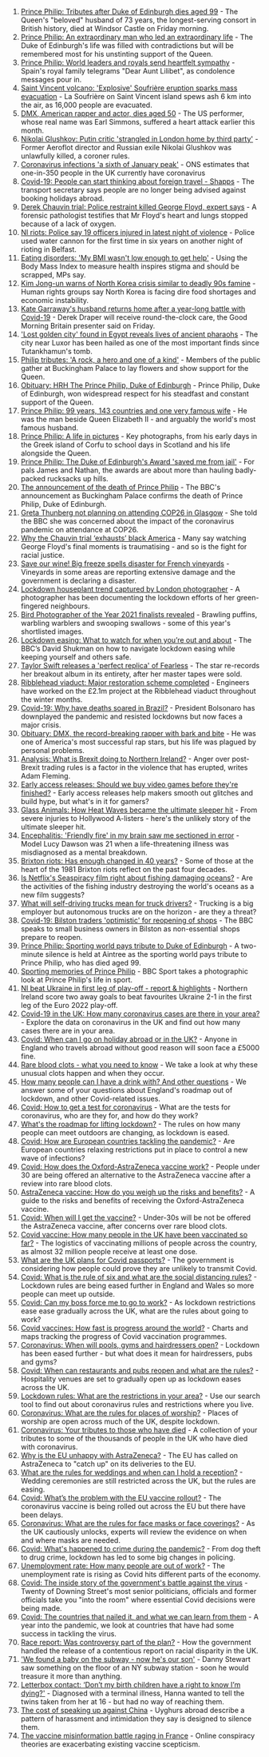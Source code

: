 1. [Prince Philip: Tributes after Duke of Edinburgh dies aged 99](https://www.bbc.co.uk/news/uk-56697570) - The Queen's "beloved" husband of 73 years, the longest-serving consort in British history, died at Windsor Castle on Friday morning.
2. [Prince Philip: An extraordinary man who led an extraordinary life](https://www.bbc.co.uk/news/uk-50589065) - The Duke of Edinburgh's life was filled with contradictions but will be remembered most for his unstinting support of the Queen.
3. [Prince Philip: World leaders and royals send heartfelt sympathy](https://www.bbc.co.uk/news/world-56687736) - Spain's royal family telegrams "Dear Aunt Lilibet", as condolence messages pour in.
4. [Saint Vincent volcano: 'Explosive' Soufrière eruption sparks mass evacuation](https://www.bbc.co.uk/news/world-latin-america-56693406) - La Soufrière on Saint Vincent island spews ash 6 km into the air, as 16,000 people are evacuated.
5. [DMX, American rapper and actor, dies aged 50](https://www.bbc.co.uk/news/entertainment-arts-56687578) - The US performer, whose real name was Earl Simmons, suffered a heart attack earlier this month.
6. [Nikolai Glushkov: Putin critic 'strangled in London home by third party'](https://www.bbc.co.uk/news/uk-england-london-56695489) - Former Aeroflot director and Russian exile Nikolai Glushkov was unlawfully killed, a coroner rules.
7. [Coronavirus infections 'a sixth of January peak'](https://www.bbc.co.uk/news/health-56693106) - ONS estimates that one-in-350 people in the UK currently have coronavirus
8. [Covid-19: People can start thinking about foreign travel - Shapps](https://www.bbc.co.uk/news/business-56682226) - The transport secretary says people are no longer being advised against booking holidays abroad.
9. [Derek Chauvin trial: Police restraint killed George Floyd, expert says](https://www.bbc.co.uk/news/world-us-canada-56682357) - A forensic pathologist testifies that Mr Floyd's heart and lungs stopped because of a lack of oxygen.
10. [NI riots: Police say 19 officers injured in latest night of violence](https://www.bbc.co.uk/news/uk-northern-ireland-56684571) - Police used water cannon for the first time in six years on another night of rioting in Belfast.
11. [Eating disorders: 'My BMI wasn't low enough to get help'](https://www.bbc.co.uk/news/uk-politics-56669834) - Using the Body Mass Index to measure health inspires stigma and should be scrapped, MPs say.
12. [Kim Jong-un warns of North Korea crisis similar to deadly 90s famine](https://www.bbc.co.uk/news/world-asia-56685356) - Human rights groups say North Korea is facing dire food shortages and economic instability.
13. [Kate Garraway's husband returns home after a year-long battle with Covid-19](https://www.bbc.co.uk/news/entertainment-arts-56686681) - Derek Draper will receive round-the-clock care, the Good Morning Britain presenter said on Friday.
14. ['Lost golden city' found in Egypt reveals lives of ancient pharaohs](https://www.bbc.co.uk/news/world-middle-east-56686448) - The city near Luxor has been hailed as one of the most important finds since Tutankhamun's tomb.
15. [Philip tributes: 'A rock, a hero and one of a kind'](https://www.bbc.co.uk/news/uk-56695307) - Members of the public gather at Buckingham Palace to lay flowers and show support for the Queen.
16. [Obituary: HRH The Prince Philip, Duke of Edinburgh](https://www.bbc.co.uk/news/uk-10224525) - Prince Philip, Duke of Edinburgh, won widespread respect for his steadfast and constant support of the Queen.
17. [Prince Philip: 99 years, 143 countries and one very famous wife](https://www.bbc.co.uk/news/uk-42651950) - He was the man beside Queen Elizabeth II - and arguably the world's most famous husband.
18. [Prince Philip: A life in pictures](https://www.bbc.co.uk/news/in-pictures-36417297) - Key photographs, from his early days in the Greek island of Corfu to school days in Scotland and his life alongside the Queen.
19. [Prince Philip: The Duke of Edinburgh's Award 'saved me from jail'](https://www.bbc.co.uk/news/uk-56301207) - For pals James and Nathan, the awards are about more than hauling badly-packed rucksacks up hills.
20. [The announcement of the death of Prince Philip](https://www.bbc.co.uk/news/uk-21927210) - The BBC's announcement as Buckingham Palace confirms the death of Prince Philip, Duke of Edinburgh.
21. [Greta Thunberg not planning on attending COP26 in Glasgow](https://www.bbc.co.uk/news/science-environment-56678977) - She told the BBC she was concerned about the impact of the coronavirus pandemic on attendance at COP26.
22. [Why the Chauvin trial ‘exhausts’ black America](https://www.bbc.co.uk/news/world-us-canada-56644465) - Many say watching George Floyd's final moments is traumatising - and so is the fight for racial justice.
23. [Save our wine! Big freeze spells disaster for French vineyards](https://www.bbc.co.uk/news/world-europe-56688031) - Vineyards in some areas are reporting extensive damage and the government is declaring a disaster.
24. [Lockdown houseplant trend captured by London photographer](https://www.bbc.co.uk/news/uk-england-london-56677607) - A photographer has been documenting the lockdown efforts of her green-fingered neighbours.
25. [Bird Photographer of the Year 2021 finalists revealed](https://www.bbc.co.uk/news/in-pictures-56654460) - Brawling puffins, warbling warblers and swooping swallows - some of this year's shortlisted images.
26. [Lockdown easing: What to watch for when you’re out and about](https://www.bbc.co.uk/news/science-environment-56678978) - The BBC’s David Shukman on how to navigate lockdown easing while keeping yourself and others safe.
27. [Taylor Swift releases a 'perfect replica' of Fearless](https://www.bbc.co.uk/news/entertainment-arts-56687699) - The star re-records her breakout album in its entirety, after her master tapes were sold.
28. [Ribblehead viaduct: Major restoration scheme completed](https://www.bbc.co.uk/news/uk-england-york-north-yorkshire-56680873) - Engineers have worked on the £2.1m project at the Ribblehead viaduct throughout the winter months.
29. [Covid-19: Why have deaths soared in Brazil?](https://www.bbc.co.uk/news/world-latin-america-56663217) - President Bolsonaro has downplayed the pandemic and resisted lockdowns but now faces a major crisis.
30. [Obituary: DMX, the record-breaking rapper with bark and bite](https://www.bbc.co.uk/news/entertainment-arts-56647793) - He was one of America's most successful rap stars, but his life was plagued by personal problems.
31. [Analysis: What is Brexit doing to Northern Ireland?](https://www.bbc.co.uk/news/uk-politics-56678489) - Anger over post-Brexit trading rules is a factor in the violence that has erupted, writes Adam Fleming.
32. [Early access releases: Should we buy video games before they're finished?](https://www.bbc.co.uk/news/newsbeat-56666596) - Early access releases help makers smooth out glitches and build hype, but what's in it for gamers?
33. [Glass Animals: How Heat Waves became the ultimate sleeper hit](https://www.bbc.co.uk/news/entertainment-arts-56667366) - From severe injuries to Hollywood A-listers - here's the unlikely story of the ultimate sleeper hit.
34. [Encephalitis: 'Friendly fire' in my brain saw me sectioned in error](https://www.bbc.co.uk/news/disability-56187965) - Model Lucy Dawson was 21 when a life-threatening illness was misdiagnosed as a mental breakdown.
35. [Brixton riots: Has enough changed in 40 years?](https://www.bbc.co.uk/news/uk-england-london-56678926) - Some of those at the heart of the 1981 Brixton riots reflect on the past four decades.
36. [Is Netflix's Seaspiracy film right about fishing damaging oceans?](https://www.bbc.co.uk/news/56660823) - Are the activities of the fishing industry destroying the world's oceans as a new film suggests?
37. [What will self-driving trucks mean for truck drivers?](https://www.bbc.co.uk/news/business-56332388) - Trucking is a big employer but autonomous trucks are on the horizon - are they a threat?
38. [Covid-19: Bilston traders 'optimistic' for reopening of shops](https://www.bbc.co.uk/news/uk-england-birmingham-56589661) - The BBC speaks to small business owners in Bilston as non-essential shops prepare to reopen.
39. [Prince Philip: Sporting world pays tribute to Duke of Edinburgh](https://www.bbc.co.uk/sport/56692293) - A two-minute silence is held at Aintree as the sporting world pays tribute to Prince Philip, who has died aged 99.
40. [Sporting memories of Prince Philip](https://www.bbc.co.uk/sport/42430153) - BBC Sport takes a photographic look at Prince Philip's life in sport.
41. [NI beat Ukraine in first leg of play-off - report & highlights](https://www.bbc.co.uk/sport/football/56678719) - Northern Ireland score two away goals to beat favourites Ukraine 2-1 in the first leg of the Euro 2022 play-off.
42. [Covid-19 in the UK: How many coronavirus cases are there in your area?](https://www.bbc.co.uk/news/uk-51768274) - Explore the data on coronavirus in the UK and find out how many cases there are in your area.
43. [Covid: When can I go on holiday abroad or in the UK?](https://www.bbc.co.uk/news/explainers-52646738) - Anyone in England who travels abroad without good reason will soon face a £5000 fine.
44. [Rare blood clots - what you need to know](https://www.bbc.co.uk/news/health-56674796) - We take a look at why these unusual clots happen and when they occur.
45. [How many people can I have a drink with? And other questions](https://www.bbc.co.uk/news/world-asia-china-51176409) - We answer some of your questions about England's roadmap out of lockdown, and other Covid-related issues.
46. [Covid: How to get a test for coronavirus](https://www.bbc.co.uk/news/health-51943612) - What are the tests for coronavirus, who are they for, and how do they work?
47. [What's the roadmap for lifting lockdown?](https://www.bbc.co.uk/news/explainers-52530518) - The rules on how many people can meet outdoors are changing, as lockdown is eased.
48. [Covid: How are European countries tackling the pandemic?](https://www.bbc.co.uk/news/explainers-53640249) - Are European countries relaxing restrictions put in place to control a new wave of infections?
49. [Covid: How does the Oxford-AstraZeneca vaccine work?](https://www.bbc.co.uk/news/health-55302595) - People under 30 are being offered an alternative to the AstraZeneca vaccine after a review into rare blood clots.
50. [AstraZeneca vaccine: How do you weigh up the risks and benefits?](https://www.bbc.co.uk/news/explainers-56665396) - A guide to the risks and benefits of receiving the Oxford-AstraZeneca vaccine.
51. [Covid: When will I get the vaccine?](https://www.bbc.co.uk/news/health-55045639) - Under-30s will be not be offered the AstraZeneca vaccine, after concerns over rare blood clots.
52. [Covid vaccine: How many people in the UK have been vaccinated so far?](https://www.bbc.co.uk/news/health-55274833) - The logistics of vaccinating millions of people across the country, as almost 32 million people receive at least one dose.
53. [What are the UK plans for Covid passports?](https://www.bbc.co.uk/news/explainers-55718553) - The government is considering how people could prove they are unlikely to transmit Covid.
54. [Covid: What is the rule of six and what are the social distancing rules?](https://www.bbc.co.uk/news/uk-51506729) - Lockdown rules are being eased further in England and Wales so more people can meet up outside.
55. [Covid: Can my boss force me to go to work?](https://www.bbc.co.uk/news/business-52567567) - As lockdown restrictions ease ease gradually across the UK, what are the rules about going to work?
56. [Covid vaccines: How fast is progress around the world?](https://www.bbc.co.uk/news/world-56237778) - Charts and maps tracking the progress of Covid vaccination programmes.
57. [Coronavirus: When will pools, gyms and hairdressers open?](https://www.bbc.co.uk/news/explainers-53349989) - Lockdown has been eased further - but what does it mean for hairdressers, pubs and gyms?
58. [Covid: When can restaurants and pubs reopen and what are the rules?](https://www.bbc.co.uk/news/business-52977388) - Hospitality venues are set to gradually open up as lockdown eases across the UK.
59. [Lockdown rules: What are the restrictions in your area?](https://www.bbc.co.uk/news/uk-54373904) - Use our search tool to find out about coronavirus rules and restrictions where you live.
60. [Coronavirus: What are the rules for places of worship?](https://www.bbc.co.uk/news/explainers-53219921) - Places of worship are open across much of the UK, despite lockdown.
61. [Coronavirus: Your tributes to those who have died](https://www.bbc.co.uk/news/uk-52676411) - A collection of your tributes to some of the thousands of people in the UK who have died with coronavirus.
62. [Why is the EU unhappy with AstraZeneca?](https://www.bbc.co.uk/news/56483766) - The EU has called on AstraZeneca to "catch up" on its deliveries to the EU.
63. [What are the rules for weddings and when can I hold a reception?](https://www.bbc.co.uk/news/explainers-52811509) - Wedding ceremonies are still restricted across the UK, but the rules are easing.
64. [Covid: What’s the problem with the EU vaccine rollout?](https://www.bbc.co.uk/news/explainers-52380823) - The coronavirus vaccine is being rolled out across the EU but there have been delays.
65. [Coronavirus: What are the rules for face masks or face coverings?](https://www.bbc.co.uk/news/health-51205344) - As the UK cautiously unlocks, experts will review the evidence on when and where masks are needed.
66. [Covid: What's happened to crime during the pandemic?](https://www.bbc.co.uk/news/56463680) - From dog theft to drug crime, lockdown has led to some big changes in policing.
67. [Unemployment rate: How many people are out of work?](https://www.bbc.co.uk/news/business-52660591) - The unemployment rate is rising as Covid hits different parts of the economy.
68. [Covid: The inside story of the government's battle against the virus](https://www.bbc.co.uk/news/uk-politics-56361599) - Twenty of Downing Street's most senior politicians, officials and former officials take you "into the room" where essential Covid decisions were being made.
69. [Covid: The countries that nailed it, and what we can learn from them](https://www.bbc.co.uk/news/uk-56455030) - A year into the pandemic, we look at countries that have had some success in tackling the virus.
70. [Race report: Was controversy part of the plan?](https://www.bbc.co.uk/news/uk-politics-56578839) - How the government handled the release of a contentious report on racial disparity in the UK.
71. ['We found a baby on the subway - now he's our son'](https://www.bbc.co.uk/news/stories-56409764) - Danny Stewart saw something on the floor of an NY subway station - soon he would treasure it more than anything.
72. [Letterbox contact: ‘Don’t my birth children have a right to know I’m dying?'](https://www.bbc.co.uk/news/stories-56576285) - Diagnosed with a terminal illness, Hanna wanted to tell the twins taken from her at 16 - but had no way of reaching them.
73. [The cost of speaking up against China](https://www.bbc.co.uk/news/world-asia-china-56563449) - Uyghurs abroad describe a pattern of harassment and intimidation they say is designed to silence them.
74. [The vaccine misinformation battle raging in France](https://www.bbc.co.uk/news/blogs-trending-56526265) - Online conspiracy theories are exacerbating existing vaccine scepticism.
